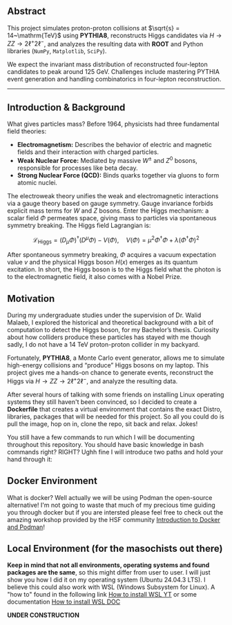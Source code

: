 ## Abstract

This project simulates proton-proton collisions at $\sqrt{s} = 14~\mathrm{TeV}$ using **PYTHIA8**, reconstructs Higgs candidates via $H \to ZZ \to 2\ell^+ 2\ell^-$, and analyzes the resulting data with **ROOT** and Python libraries (`NumPy`, `Matplotlib`, `SciPy`).

We expect the invariant mass distribution of reconstructed four-lepton candidates to peak around $125~\mathrm{GeV}$. Challenges include mastering PYTHIA event generation and handling combinatorics in four-lepton reconstruction.

---

## Introduction & Background

What gives particles mass? Before 1964, physicists had three fundamental field theories:

- **Electromagnetism:** Describes the behavior of electric and magnetic fields and their interaction with charged particles.  
- **Weak Nuclear Force:** Mediated by massive $W^\pm$ and $Z^0$ bosons, responsible for processes like beta decay.  
- **Strong Nuclear Force (QCD):** Binds quarks together via gluons to form atomic nuclei.  

The electroweak theory unifies the weak and electromagnetic interactions via a gauge theory based on gauge symmetry. Gauge invariance forbids explicit mass terms for $W$ and $Z$ bosons. Enter the Higgs mechanism: a scalar field $\Phi$ permeates space, giving mass to particles via spontaneous symmetry breaking. The Higgs field Lagrangian is:

$$
\mathcal{L}_{\text{Higgs}} = (D_\mu \Phi)^\dagger (D^\mu \Phi) - V(\Phi), 
\quad V(\Phi) = \mu^2 \Phi^\dagger \Phi + \lambda (\Phi^\dagger \Phi)^2
$$

After spontaneous symmetry breaking, $\Phi$ acquires a vacuum expectation value $v$ and the physical Higgs boson $H(x)$ emerges as its quantum excitation. In short, the Higgs boson is to the Higgs field what the photon is to the electromagnetic field, it also comes with a Nobel Prize. 

## Motivation  

During my undergraduate studies under the supervision of Dr. Walid Malaeb, I explored the historical and theoretical background with a bit of computation to detect the Higgs boson, for my Bachelor’s thesis. Curiosity about how colliders produce these particles has stayed with me though sadly, I do not have a 14 TeV proton-proton collider in my backyard.  

Fortunately, **PYTHIA8**, a Monte Carlo event generator, allows me to simulate high-energy collisions and “produce” Higgs bosons on my laptop. This project gives me a hands-on chance to generate events, reconstruct the Higgs via $H \to ZZ \to 2\ell^+ 2\ell^-$, and analyze the resulting data.  

After several hours of talking with some friends on installing Linux operating systems they still haven't been convinced, so I decided to create a **Dockerfile** that creates a virtual environment that contains the exact Distro, libraries, packages that will be needed for this project. So all you could do is pull the image, hop on in, clone the repo, sit back and relax. Jokes! 

You still have a few commands to run which I will be documenting throughout this repository. You should have basic knowledge in bash commands right? RIGHT? Ughh fine I will introduce two paths and hold your hand through it:

## Docker Environment

What is docker? Well actually we will be using Podman the open-source alternative! I'm not going to waste that much of my precious time guiding you through docker but if you are intersted please feel free to check out the amazing workshop provided by the HSF community [Introduction to Docker and Podman](https://hsf-training.github.io/hsf-training-docker/)!


## Local Environment (for the masochists out there)

**Keep in mind that not all environments, operating systems and found packages are the same**, so this might differ from user to user. I will just show you how I did it on my operating system (Ubuntu 24.04.3 LTS). I believe this could also work with WSL (Windows Subsystem for Linux). A "how to" found in the following link [How to install WSL YT](https://www.youtube.com/watch?v=zZf4YH4WiZo) or some documentation [How to install WSL DOC](https://learn.microsoft.com/en-us/windows/wsl/install)

**UNDER CONSTRUCTION**






